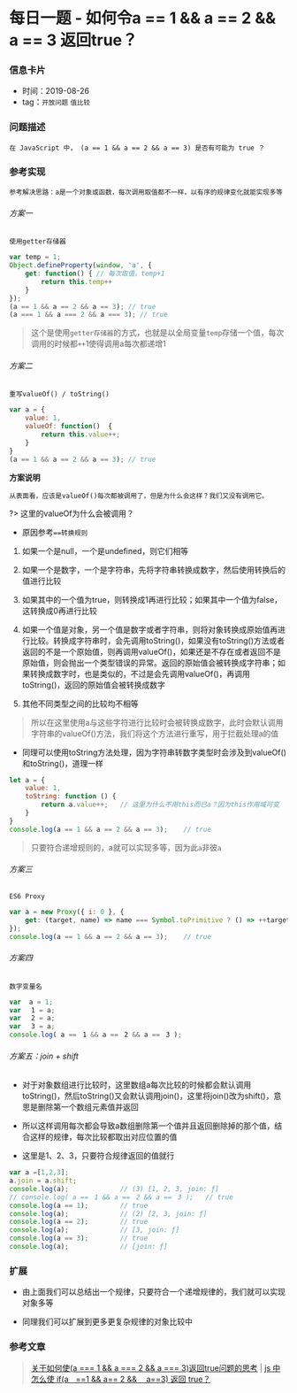 # 每日一题 - 如何令a == 1 && a == 2 && a == 3 返回true？

### 信息卡片

- 时间：2019-08-26
- tag：`开放问题` `值比较`

### 问题描述

	在 JavaScript 中， (a == 1 && a == 2 && a == 3) 是否有可能为 true ？

### 参考实现

	参考解决思路：a是一个对象或函数，每次调用取值都不一样，以有序的规律变化就能实现多等

###### 方案一

	使用getter存储器

``` js
var temp = 1;
Object.defineProperty(window, 'a', {
    get: function() { // 每次取值，temp+1
        return this.temp++
    }
});
(a == 1 && a == 2 && a == 3); // true
(a === 1 && a === 2 && a === 3); // true
```

> 这个是使用`getter存储器`的方式，也就是以全局变量`temp`存储一个值，每次调用的时候都`++`1使得调用a每次都递增1

###### 方案二

	重写valueOf() / toString()

``` js
var a = {
	value: 1,
	valueOf: function()  {
		return this.value++;
	}
}
(a == 1 && a == 2 && a == 3); // true
```

**方案说明**

	从表面看，应该是valueOf()每次都被调用了，但是为什么会这样？我们又没有调用它。

?> 这里的valueOf为什么会被调用？

* 原因参考`==转换规则`

1. 如果一个是null，一个是undefined，则它们相等

2. 如果一个是数字，一个是字符串，先将字符串转换成数字，然后使用转换后的值进行比较

3. 如果其中的一个值为true，则转换成1再进行比较；如果其中一个值为false，这转换成0再进行比较

4. 如果一个值是对象，另一个值是数字或者字符串，则将对象转换成原始值再进行比较。转换成字符串时，会先调用toString()，如果没有toString()方法或者返回的不是一个原始值，则再调用valueOf()，如果还是不存在或者返回不是原始值，则会抛出一个类型错误的异常。返回的原始值会被转换成字符串；如果转换成数字时，也是类似的，不过是会先调用valueOf()，再调用toString()，返回的原始值会被转换成数字

5. 其他不同类型之间的比较均不相等

> 所以在这里使用a与这些字符进行比较时会被转换成数字，此时会默认调用字符串的valueOf()方法，我们将这个方法进行重写，用于拦截处理a的值

* 同理可以使用toString方法处理，因为字符串转数字类型时会涉及到valueOf()和toString()，道理一样

``` js
let a = {
    value: 1,
    toString: function () {
        return a.value++;	// 这里为什么不用this而已a？因为this作用域可变
    }
}
console.log(a == 1 && a == 2 && a == 3);	// true
```

> 只要符合递增规则的，a就可以实现多等，因为此`a`非彼`a`

###### 方案三

	ES6 Proxy

``` js
var a = new Proxy({ i: 0 }, {
    get: (target, name) => name === Symbol.toPrimitive ? () => ++target.i : target[name],
});
console.log(a == 1 && a == 2 && a == 3);	// true
```

###### 方案四

	数字变量名

``` js
var  a = 1;
var ﾠ1 = a;
var ﾠ2 = a;
var ﾠ3 = a;
console.log( a ==ﾠ1 && a ==ﾠ2 && a ==ﾠ3 );
```

###### 方案五：join + shift

* 对于对象数组进行比较时，这里数组a每次比较的时候都会默认调用toString()，然后toString()又会默认调用join()，这里将join()改为shift()，意思是删除第一个数组元素值并返回

* 所以这样调用每次都会导致a数组删除第一个值并且返回删除掉的那个值，结合这样的规律，每次比较都取出对应位置的值

* 这里是1、2、3，只要符合规律返回的值就行

``` js
var a =[1,2,3];
a.join = a.shift;
console.log(a);				// (3) [1, 2, 3, join: ƒ]
// console.log( a ==ﾠ1 && a ==ﾠ2 && a ==ﾠ3 );	// true
console.log(a == 1);		// true
console.log(a);				// (2) [2, 3, join: ƒ]
console.log(a == 2);		// true
console.log(a);				// [3, join: ƒ]
console.log(a == 3);		// true
console.log(a);				// [join: ƒ]
```

### 扩展

* 由上面我们可以总结出一个规律，只要符合一个递增规律的，我们就可以实现对象多等

* 同理我们可以扩展到更多更复杂规律的对象比较中

### 参考文章

> [关于如何使(a === 1 && a === 2 && a === 3)返回true问题的思考](https://github.com/azl397985856/fe-interview/issues/cnblogs.com/shapeY/p/10183749.html) | [js 中怎么使 if(aﾠ==1 && a== 2 && ﾠa==3) 返回 true？](https://juejin.im/post/5c219e92e51d450d5a01aca7)
